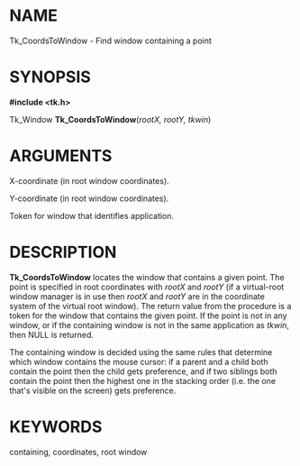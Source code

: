 # NAME

Tk_CoordsToWindow - Find window containing a point

# SYNOPSIS

**#include \<tk.h\>**

Tk_Window **Tk_CoordsToWindow**(*rootX, rootY, tkwin*)

# ARGUMENTS

X-coordinate (in root window coordinates).

Y-coordinate (in root window coordinates).

Token for window that identifies application.

# DESCRIPTION

**Tk_CoordsToWindow** locates the window that contains a given point.
The point is specified in root coordinates with *rootX* and *rootY* (if
a virtual-root window manager is in use then *rootX* and *rootY* are in
the coordinate system of the virtual root window). The return value from
the procedure is a token for the window that contains the given point.
If the point is not in any window, or if the containing window is not in
the same application as *tkwin*, then NULL is returned.

The containing window is decided using the same rules that determine
which window contains the mouse cursor: if a parent and a child both
contain the point then the child gets preference, and if two siblings
both contain the point then the highest one in the stacking order (i.e.
the one that\'s visible on the screen) gets preference.

# KEYWORDS

containing, coordinates, root window

<!---
Copyright (c) 1990-1993 The Regents of the University of California
Copyright (c) 1994-1996 Sun Microsystems, Inc
-->

